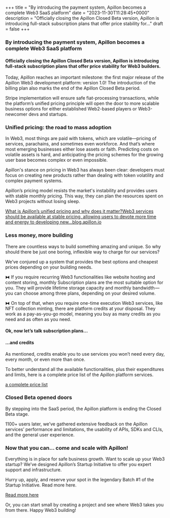 +++
title = "By introducing the payment system, Apillon becomes a complete Web3 SaaS platform"
date = "2023-11-30T11:28:45+0000"
description = "Officially closing the Apillon Closed Beta version, Apillon is introducing full-stack subscription plans that offer price stability for…"
draft = false
+++

### By introducing the payment system, Apillon becomes a complete Web3 SaaS platform


#### Officially closing the Apillon Closed Beta version, Apillon is introducing full-stack subscription plans that offer price stability for Web3 builders.


Today, Apillon reaches an important milestone: the first major release of the Apillon Web3 development platform: version 1.0! The introduction of the billing plan also marks the end of the Apillon Closed Beta period.


Stripe implementation will ensure safe fiat-processing transactions, while the platform’s unified pricing principle will open the door to more scalable business options for either established Web2-based players or Web3-newcomer devs and startups.


### Unified pricing: the road to mass adoption


In Web3, most things are paid with tokens, which are volatile—pricing of services, parachains, and sometimes even workforce. And that’s where most emerging businesses either lose assets or faith. Predicting costs on volatile assets is hard, and anticipating the pricing schemes for the growing user base becomes complex or even impossible.


Apillon's stance on pricing in Web3 has always been clear: developers must focus on creating new products rather than dealing with token volatility and complex payment systems.


Apillon’s pricing model resists the market's instability and provides users with stable monthly pricing. This way, they can plan the resources spent on Web3 projects without losing sleep.

[What is Apillon’s unified pricing and why does it matter?Web3 services should be available at stable pricing, allowing users to devote more time and energy to developing new…blog.apillon.io](https://blog.apillon.io/what-is-apillons-unified-pricing-and-why-does-it-matter-45832a14cc94)

### Less money, more building


There are countless ways to build something amazing and unique. So why should there be just one boring, inflexible way to charge for our services?


We’ve conjured up a system that provides the best options and cheapest prices depending on your building needs.


⧓ If you require recurring Web3 functionalities like website hosting and content storing, monthly Subscription plans are the most suitable option for you. They will provide lifetime storage capacity and monthly bandwidth — you can choose among three plans, depending on your desired volume.


⧓ On top of that, when you require one-time execution Web3 services, like NFT collection minting, there are platform credits at your disposal. They work as a pay-as-you-go model, meaning you buy as many credits as you need and as often as you need.


#### Ok, now let’s talk subscription plans…


#### …and credits


As mentioned, credits enable you to use services you won’t need every day, every month, or even more than once.


To better understand all the available functionalities, plus their expenditures and limits, here is a complete price list of the Apillon platform services.

[a complete price list](https://k2k4r8o2w8xptt3pil9nig52z1pg919y8d3om9r9o9oendlcqp2e06on.ipns.nectarnode.io/?token=eyJhbGciOiJIUzI1NiIsInR5cCI6IkpXVCJ9.eyJjaWQiOiJrMms0cjhvMnc4eHB0dDNwaWw5bmlnNTJ6MXBnOTE5eThkM29tOXI5bzlvZW5kbGNxcDJlMDZvbiIsInByb2plY3RfdXVpZCI6IjI4N2JkZmM3LTUwMzgtNDAzNi1iMzgzLWFjMzk5ZjBkZTdiMSIsImlhdCI6MTcwMTMzNTQ2Nywic3ViIjoiSVBGUy10b2tlbiJ9.4WB9jzcNS2aBrqOvCfhGYyvt2tClm09N_3YLLSRqO50)

### Closed Beta opened doors


By stepping into the SaaS period, the Apillon platform is ending the Closed Beta stage.


1100+ users later, we’ve gathered extensive feedback on the Apillon services’ performance and limitations, the usability of APIs, SDKs and CLIs, and the general user experience.


### Now that you can... come and scale with Apillon!


Everything is in place for safe business growth. Want to scale up your Web3 startup? We’ve designed Apillon’s Startup Initiative to offer you expert support and infrastructure.


Hurry up, apply, and reserve your spot in the legendary Batch #1 of the Startup Initiative. Read more here.

[Read more here](https://apillon.io/startup-initiative/)

Or, you can start small by creating a project and see where Web3 takes you from there. Happy Web3 building!
